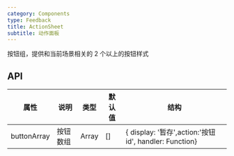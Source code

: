 ```yaml
---
category: Components
type: Feedback
title: ActionSheet
subtitle: 动作面板
---
```


按钮组，提供和当前场景相关的 2 个以上的按钮样式

## API

属性 | 说明 | 类型 | 默认值| 结构
----|-----|------|------|------
| buttonArray |按钮数组 | Array | [] |{ display: '暂存',action:'按钮id', handler: Function}
